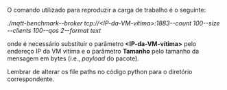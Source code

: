 O comando utilizado para reproduzir a carga de trabalho é o seguinte: 

*./mqtt-benchmark--broker tcp://<IP-da-VM-vítima>:1883--count 100--size <Tamanho> --clients 100--qos 2--format text*

onde é necessário substituir o parâmetro **<IP-da-VM-vítima>** pelo endereço IP da VM vítima e o parâmetro **Tamanho** pelo tamanho da mensagem em bytes (i.e., _payload_ do pacote). 

Lembrar de alterar os file paths no código python para o diretório correspondente. 

